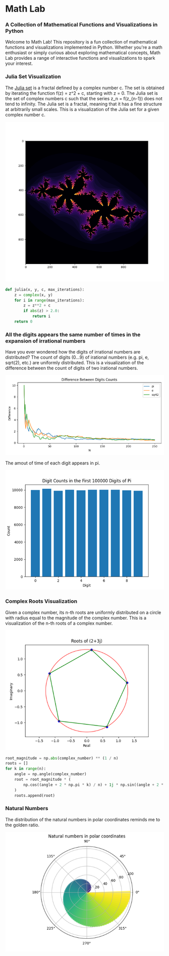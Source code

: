 # Math Lab
### A Collection of Mathematical Functions and Visualizations in Python
Welcome to Math Lab! This repository is a fun collection of mathematical functions and visualizations implemented in Python. Whether you're a math enthusiast or simply curious about exploring mathematical concepts, Math Lab provides a range of interactive functions and visualizations to spark your interest.

### Julia Set Visualization
The [Julia set](https://en.wikipedia.org/wiki/Julia_set) is a fractal defined by a complex number c. The set is obtained by iterating the function f(z) = z^2 + c, starting with z = 0. The Julia set is the set of complex numbers c such that the series z_n = f(z_{n-1}) does not tend to infinity. The Julia set is a fractal, meaning that it has a fine structure at arbitrarily small scales. This is a visualization of the Julia set for a given complex number c.

![](images/julia.png)
```python
def julia(x, y, c, max_iterations):
    z = complex(x, y)
    for i in range(max_iterations):
        z = z**2 + c
        if abs(z) > 2.0:
            return i
    return 0
```
### All the digits appears the same number of times in the expansion of irrational numbers
Have you ever wondered how the digits of irrational numbers are distributed? The count of digits (0...9) of irational numbers (e.g. pi, e, sqrt(2), etc.) are uniformly distributed. This is a visualization of the difference between the count of digits of two irational numbers.

![](images/diffs.png)

The amout of time of each digit appears in pi.

![](images/pcount.png)

### Complex Roots Visualization
Given a complex number, its n-th roots are uniformly distributed on a circle with radius equal to the magnitude of the complex number. This is a visualization of the n-th roots of a complex number.

![](images/croots.png)
```python
root_magnitude = np.abs(complex_number) ** (1 / n)
roots = []
for k in range(n):
    angle = np.angle(complex_number)
    root = root_magnitude * (
        np.cos((angle + 2 * np.pi * k) / n) + 1j * np.sin((angle + 2 * np.pi * k) / n)
    )
    roots.append(root)
```
### Natural Numbers
The distribution of the natural numbers in polar coordinates reminds me to the golden ratio.

![](images/ndist.png)

